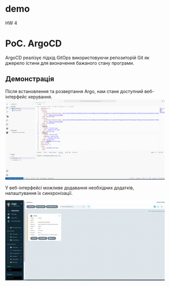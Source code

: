 # demo
HW 4

# PoC. ArgoCD

ArgoCD реалізує підхід GitOps використовуючи репозиторій Git як джерело істини для визначення бажаного стану програми.

## Демонстрація
Після встановлення та розвертання Argo, нам стане доступний веб-інтерфейс керування.
![Setup Argo](1.1.gif)

У веб-інтерфейсі можливе додавання необхідних додатків, налаштування їх синхронізації.

![Setup APP in Argo](1.2.gif)